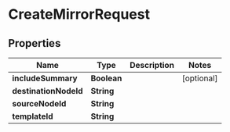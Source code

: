 
# CreateMirrorRequest

## Properties
Name | Type | Description | Notes
------------ | ------------- | ------------- | -------------
**includeSummary** | **Boolean** |  |  [optional]
**destinationNodeId** | **String** |  | 
**sourceNodeId** | **String** |  | 
**templateId** | **String** |  | 



